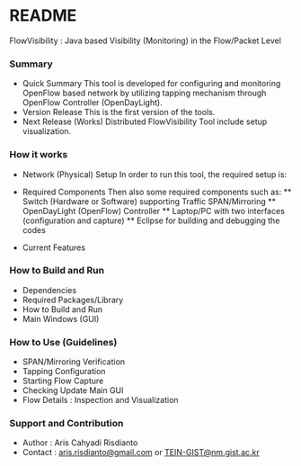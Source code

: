 # README #

FlowVisibility : Java based Visibility (Monitoring) in the Flow/Packet Level

### Summary ###

* Quick Summary
This tool is developed for configuring and monitoring OpenFlow based network by utilizing tapping mechanism through OpenFlow Controller (OpenDayLight). 
* Version Release
This is the first version of the tools. 
* Next Release (Works)
Distributed FlowVisibility Tool include setup visualization.

### How it works ###

* Network (Physical) Setup
In order to run this tool, the required setup is:

* Required Components
Then also some required components such as:
** Switch (Hardware or Software) supporting Traffic SPAN/Mirroring
** OpenDayLight (OpenFlow) Controller
** Laptop/PC with two interfaces (configuration and capture)
** Eclipse for building and debugging the codes

* Current Features 

### How to Build and Run ###

* Dependencies
* Required Packages/Library
* How to Build and Run
* Main Windows (GUI)

### How to Use (Guidelines)  ###

* SPAN/Mirroring Verification
* Tapping Configuration
* Starting Flow Capture
* Checking Update Main GUI
* Flow Details : Inspection and Visualization

### Support and Contribution ###

* Author : Aris Cahyadi Risdianto
* Contact : aris.risdianto@gmail.com or TEIN-GIST@nm.gist.ac.kr